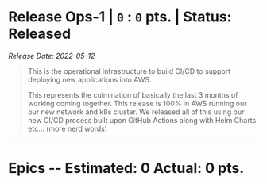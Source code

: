 # Release Ops-1 | `0` : `0` pts. | Status: Released
_Release Date: 2022-05-12_


 > This is the operational infrastructure to build CI/CD to support deploying new applications into AWS.
 >
 >This represents the culmination of basically the last 3 months of working coming together. This release is 100% in AWS running our our new network and k8s cluster. We released all of this using our new CI/CD process built upon GitHub Actions along with Helm Charts etc... (more nerd words)
---
# Epics -- Estimated: 0  Actual: 0 pts.

